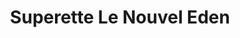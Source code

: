 ---
title: "Superette Le Nouvel Eden"
url: /toulouse/superette-le-nouvel-eden/
shop: Lebensmittel
---